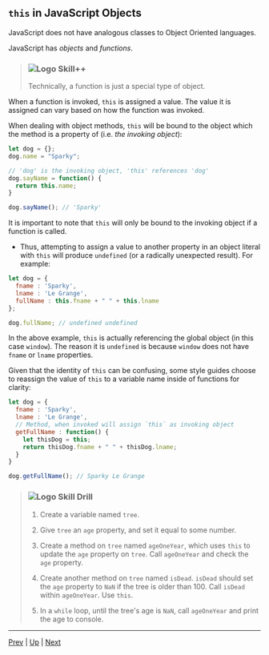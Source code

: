 ## `this` in JavaScript Objects

JavaScript does not have analogous classes to Object Oriented languages.

JavaScript has *objects* and *functions*.

> ### ![Logo](http://skilldistillery.com/downloads/sd_logo.jpg) Skill++
> Technically, a function is just a special type of object.


When a function is invoked, `this` is assigned a value. The value it is assigned can vary based on how the function was invoked.

When dealing with object methods, `this` will be bound to the object which the method is a property of (i.e. *the invoking object*):

```javascript
let dog = {};
dog.name = "Sparky";

// 'dog' is the invoking object, 'this' references 'dog'
dog.sayName = function() {
  return this.name;
}

dog.sayName(); // 'Sparky'
```

It is important to note that `this` will only be bound to the invoking object if a function is called.
* Thus, attempting to assign a value to another property in an object literal with `this` will produce `undefined` (or a radically unexpected result). For example:

```javascript
let dog = {
  fname : 'Sparky',
  lname : 'Le Grange',
  fullName : this.fname + " " + this.lname
};

dog.fullName; // undefined undefined
```

In the above example, `this` is actually referencing the global object (in this case `window`). The reason it is `undefined` is because `window` does not have `fname` or `lname` properties.

Given that the identity of `this` can be confusing, some style guides choose to reassign the value of `this` to a variable name inside of functions for clarity:

```js
let dog = {
  fname : 'Sparky',
  lname : 'Le Grange',
  // Method, when invoked will assign `this` as invoking object
  getFullName : function() {
    let thisDog = this;
    return thisDog.fname + " " + thisDog.lname;
  }
}

dog.getFullName(); // Sparky Le Grange
```

> ### ![Logo](http://skilldistillery.com/downloads/sd_logo.jpg) Skill Drill
> 1. Create a variable named `tree`.  
>
> 1. Give `tree` an `age` property, and set it equal to some number.  
>
> 1. Create a method on `tree` named `ageOneYear`, which uses `this` to update the `age` property on `tree`. Call `ageOneYear` and check the `age` property.  
>
> 1. Create another method on `tree` named `isDead`. `isDead` should set the `age` property to `NaN` if the tree is older than 100. Call `isDead` within `ageOneYear`. Use `this`.  
>
> 1. In a `while` loop, until the tree's age is `NaN`, call `ageOneYear` and print the age to console.

<hr>

[Prev](objectMethods.md) | [Up](README.md) | [Next](modules.md)


